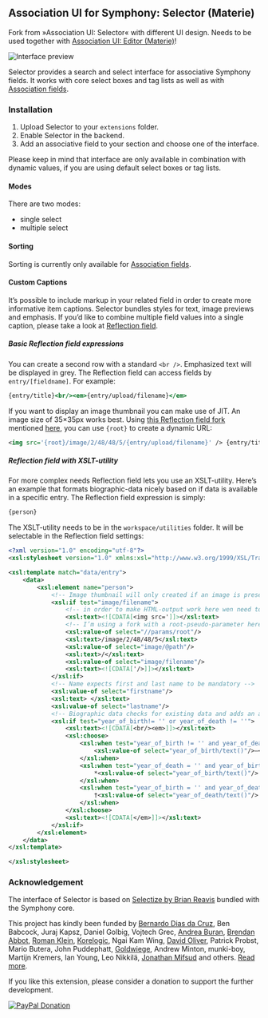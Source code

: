 ## Association UI for Symphony: Selector (Materie)

Fork from »Association UI: Selector« with different UI design. Needs to be used together with [Association UI: Editor (Materie)](https://github.com/animaux/association_ui_editor)!

![Interface preview](https://cloud.githubusercontent.com/assets/446874/13914883/96728666-ef51-11e5-8125-347aea883526.png)

Selector provides a search and select interface for associative Symphony fields. It works with core select boxes and tag lists as well as with [Association fields](https://github.com/symphonists/association_field).

### Installation

1. Upload Selector to your `extensions` folder.
2. Enable Selector in the backend.
3. Add an associative field to your section and choose one of the interface.

Please keep in mind that interface are only available in combination with dynamic values, if you are using default select boxes or tag lists.

#### Modes

There are two modes:

- single select
- multiple select

#### Sorting

Sorting is currently only available for [Association fields](https://github.com/symphonists/association_field).

#### Custom Captions

It’s possible to include markup in your related field in order to create more informative item captions. Selector bundles styles for text, image previews and emphasis. If you’d like to combine multiple field values into a single caption, please take a look at [Reflection field](https://github.com/symphonists/reflectionfield).

##### Basic Reflection field expressions

You can create a second row with a standard `<br />`. Emphasized text will be displayed in grey. The Reflection field can access fields by `entry/[fieldname]`. For example:

```xsl
{entry/title}<br/><em>{entry/upload/filename}</em>
```

If you want to display an image thumbnail you can make use of JIT. An image size of 35×35px works best. Using [this Reflection field fork](https://github.com/orchard-studio/reflectionfield/commit/55095a959edee25f6306718302404060dad58cb5) mentioned [here](http://www.getsymphony.com/discuss/thread/106489/4/#position-65), you can use `{root}` to create a dynamic URL:

```xml
<img src='{root}/image/2/48/48/5/{entry/upload/filename}' /> {entry/title}<br/><em>{entry/upload/filename}</em>
```

##### Reflection field with XSLT-utility

For more complex needs Reflection field lets you use an XSLT-utility. Here’s an example that formats biographic-data nicely based on if data is available in a specific entry. The Reflection field expression is simply:

```xml
{person}
```
    
The XSLT-utility needs to be in the `workspace/utilities` folder. It will be selectable in the Reflection field settings:

```xml
<?xml version="1.0" encoding="utf-8"?>
<xsl:stylesheet version="1.0" xmlns:xsl="http://www.w3.org/1999/XSL/Transform">

<xsl:template match="data/entry">
    <data>
        <xsl:element name="person">
            <!-- Image thumbnail will only created if an image is present in the current entry -->
            <xsl:if test="image/filename">
                <!-- in order to make HTML-output work here wen need to warp the code elements in CDATA tags (thanks John :) -->
                <xsl:text><![CDATA[<img src=']]></xsl:text>
                <!-- I’m using a fork with a root-pseudo-parameter here. See https://github.com/animaux/reflectionfield/commit/2d10a65c5f9d0ed59f8c211863808471b90a3376 -->
                <xsl:value-of select="//params/root"/>
                <xsl:text>/image/2/48/48/5</xsl:text>
                <xsl:value-of select="image/@path"/>
                <xsl:text>/</xsl:text>
                <xsl:value-of select="image/filename"/>
                <xsl:text><![CDATA['/>]]></xsl:text>
            </xsl:if>
            <!-- Name expects first and last name to be mandatory -->
            <xsl:value-of select="firstname"/>
            <xsl:text> </xsl:text>
            <xsl:value-of select="lastname"/>
            <!-- Biographic data checks for existing data and adds an asterisk if only date of birth is present, and a cross if only date of death is present -->
            <xsl:if test="year_of_birth!= '' or year_of_death != ''">
                <xsl:text><![CDATA[<br/><em>]]></xsl:text>
                <xsl:choose>
                    <xsl:when test="year_of_birth != '' and year_of_death != ''">
                        <xsl:value-of select="year_of_birth/text()"/>–<xsl:value-of select="year_of_death/text()"/>
                    </xsl:when>
                    <xsl:when test="year_of_death = '' and year_of_birth != ''">
                        *<xsl:value-of select="year_of_birth/text()"/>
                    </xsl:when>
                    <xsl:when test="year_of_birth = '' and year_of_death != ''">
                        †<xsl:value-of select="year_of_death/text()"/>
                    </xsl:when>
                </xsl:choose>
                <xsl:text><![CDATA[</em>]]></xsl:text>
            </xsl:if>
        </xsl:element>
    </data>
</xsl:template>

</xsl:stylesheet>
```

### Acknowledgement

The interface of Selector is based on [Selectize by Brian Reavis](https://github.com/brianreavis/selectize.js) bundled with the Symphony core.

This project has kindly been funded by [Bernardo Dias da Cruz](http://bernardodiasdacruz.com/), Ben Babcock, Juraj Kapsz, Daniel Golbig, Vojtech Grec, [Andrea Buran](http://www.andreaburan.com/), [Brendan Abbot](http://bloodbone.ws/), [Roman Klein](http://romanklein.com), [Korelogic](http://korelogic.co.uk/), Ngai Kam Wing, [David Oliver](http://doliver.co.uk/), Patrick Probst, Mario Butera, John Puddephatt, [Goldwiege](http://www.goldwiege.de/), Andrew Minton, munki-boy, Martijn Kremers, Ian Young, Leo Nikkilä, [Jonathan Mifsud](http://jonmifsud.com/) and others. [Read more](http://www.getsymphony.com/discuss/thread/106489/). 

If you like this extension, please consider a donation to support the further development.

[![PayPal Donation](https://www.paypalobjects.com/en_US/i/btn/btn_donate_LG.gif)](https://www.paypal.com/cgi-bin/webscr?cmd=_s-xclick&hosted_button_id=YAVPERDXP89TC)
